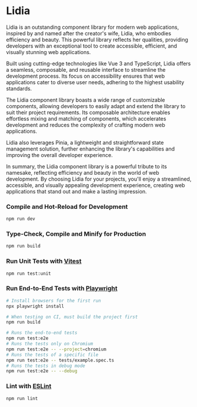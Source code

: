 # Lidia

Lidia is an outstanding component library for modern web applications, inspired by and named after the creator's wife, Lidia, who embodies efficiency and beauty. This powerful library reflects her qualities, providing developers with an exceptional tool to create accessible, efficient, and visually stunning web applications.

Built using cutting-edge technologies like Vue 3 and TypeScript, Lidia offers a seamless, composable, and reusable interface to streamline the development process. Its focus on accessibility ensures that web applications cater to diverse user needs, adhering to the highest usability standards.

The Lidia component library boasts a wide range of customizable components, allowing developers to easily adapt and extend the library to suit their project requirements. Its composable architecture enables effortless mixing and matching of components, which accelerates development and reduces the complexity of crafting modern web applications.

Lidia also leverages Pinia, a lightweight and straightforward state management solution, further enhancing the library's capabilities and improving the overall developer experience.

In summary, the Lidia component library is a powerful tribute to its namesake, reflecting efficiency and beauty in the world of web development. By choosing Lidia for your projects, you'll enjoy a streamlined, accessible, and visually appealing development experience, creating web applications that stand out and make a lasting impression.

### Compile and Hot-Reload for Development

```sh
npm run dev
```

### Type-Check, Compile and Minify for Production

```sh
npm run build
```

### Run Unit Tests with [Vitest](https://vitest.dev/)

```sh
npm run test:unit
```

### Run End-to-End Tests with [Playwright](https://playwright.dev)

```sh
# Install browsers for the first run
npx playwright install

# When testing on CI, must build the project first
npm run build

# Runs the end-to-end tests
npm run test:e2e
# Runs the tests only on Chromium
npm run test:e2e -- --project=chromium
# Runs the tests of a specific file
npm run test:e2e -- tests/example.spec.ts
# Runs the tests in debug mode
npm run test:e2e -- --debug
```

### Lint with [ESLint](https://eslint.org/)

```sh
npm run lint
```
